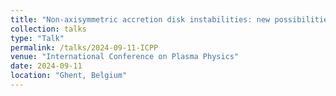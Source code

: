 ```yaml
---
title: "Non-axisymmetric accretion disk instabilities: new possibilities beyond the MRI"
collection: talks
type: "Talk"
permalink: /talks/2024-09-11-ICPP
venue: "International Conference on Plasma Physics"
date: 2024-09-11
location: "Ghent, Belgium"
---
```

